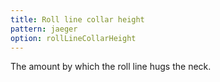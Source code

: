```yaml
---
title: Roll line collar height
pattern: jaeger
option: rollLineCollarHeight
---
```


The amount by which the roll line hugs the neck.
